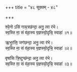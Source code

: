 +++
title = "४८ सूक्तम् - ४८"

+++

श्ये॒नो ऽसि॑ गाय॒त्रछ॑न्दा॒ अनु॒ त्वा र॑भे।  
स्व॒स्ति मा॒ सं व॑हा॒स्य य॒ज्ञस्यो॒दृचि॒ स्वाहा॑ ॥१॥

ऋ॒भुर॑सि॒ जग॑छन्दा॒ अनु॒ त्वा र॑भे।  
स्व॒स्ति मा॒ सं व॑हा॒स्य य॒ज्ञस्यो॒दृचि॒ स्वाहा॑ ॥२॥

वृषा॑सि त्रि॒ष्टुप्छ॑न्दा॒ अनु॒ त्वा र॑भे।  
स्व॒स्ति मा॒ सं व॑हा॒स्य य॒ज्ञस्यो॒दृचि॒ स्वाहा॑ ॥३॥
